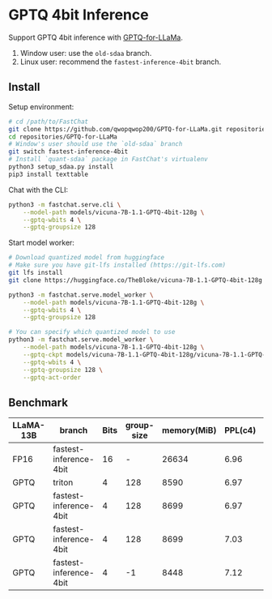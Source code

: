 # GPTQ 4bit Inference

Support GPTQ 4bit inference with [GPTQ-for-LLaMa](https://github.com/qwopqwop200/GPTQ-for-LLaMa).

1. Window user: use the `old-sdaa` branch.
2. Linux user: recommend the `fastest-inference-4bit` branch.

## Install

Setup environment:
```bash
# cd /path/to/FastChat
git clone https://github.com/qwopqwop200/GPTQ-for-LLaMa.git repositories/GPTQ-for-LLaMa
cd repositories/GPTQ-for-LLaMa
# Window's user should use the `old-sdaa` branch
git switch fastest-inference-4bit
# Install `quant-sdaa` package in FastChat's virtualenv
python3 setup_sdaa.py install
pip3 install texttable
```

Chat with the CLI:
```bash
python3 -m fastchat.serve.cli \
    --model-path models/vicuna-7B-1.1-GPTQ-4bit-128g \
    --gptq-wbits 4 \
    --gptq-groupsize 128
```

Start model worker:
```bash
# Download quantized model from huggingface
# Make sure you have git-lfs installed (https://git-lfs.com)
git lfs install
git clone https://huggingface.co/TheBloke/vicuna-7B-1.1-GPTQ-4bit-128g models/vicuna-7B-1.1-GPTQ-4bit-128g

python3 -m fastchat.serve.model_worker \
    --model-path models/vicuna-7B-1.1-GPTQ-4bit-128g \
    --gptq-wbits 4 \
    --gptq-groupsize 128

# You can specify which quantized model to use
python3 -m fastchat.serve.model_worker \
    --model-path models/vicuna-7B-1.1-GPTQ-4bit-128g \
    --gptq-ckpt models/vicuna-7B-1.1-GPTQ-4bit-128g/vicuna-7B-1.1-GPTQ-4bit-128g.safetensors \
    --gptq-wbits 4 \
    --gptq-groupsize 128 \
    --gptq-act-order
```

## Benchmark

| LLaMA-13B | branch                 | Bits | group-size | memory(MiB) | PPL(c4) | Median(s/token) | act-order | speed up |
| --------- | ---------------------- | ---- | ---------- | ----------- | ------- | --------------- | --------- | -------- |
| FP16      | fastest-inference-4bit | 16   | -          | 26634       | 6.96    | 0.0383          | -         | 1x       |
| GPTQ      | triton                 | 4    | 128        | 8590        | 6.97    | 0.0551          | -         | 0.69x    |
| GPTQ      | fastest-inference-4bit | 4    | 128        | 8699        | 6.97    | 0.0429          | true      | 0.89x    |
| GPTQ      | fastest-inference-4bit | 4    | 128        | 8699        | 7.03    | 0.0287          | false     | 1.33x    |
| GPTQ      | fastest-inference-4bit | 4    | -1         | 8448        | 7.12    | 0.0284          | false     | 1.44x    |
